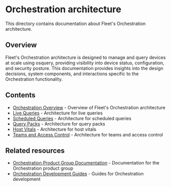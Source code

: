# Orchestration architecture

This directory contains documentation about Fleet's Orchestration architecture.

## Overview

Fleet's Orchestration architecture is designed to manage and query devices at scale using osquery, providing visibility into device status, configuration, and security posture. This documentation provides insights into the design decisions, system components, and interactions specific to the Orchestration functionality.

## Contents

- [Orchestration Overview](orchestration-overview.md) - Overview of Fleet's Orchestration architecture
- [Live Queries](live-queries.md) - Architecture for live queries
- [Scheduled Queries](scheduled-queries.md) - Architecture for scheduled queries
- [Query Packs](query-packs.md) - Architecture for query packs
- [Host Vitals](host-vitals.md) - Architecture for host vitals
- [Teams and Access Control](teams-and-access-control.md) - Architecture for teams and access control

## Related resources

- [Orchestration Product Group Documentation](../../product-groups/orchestration/) - Documentation for the Orchestration product group
- [Orchestration Development Guides](../../guides/orchestration/) - Guides for Orchestration development